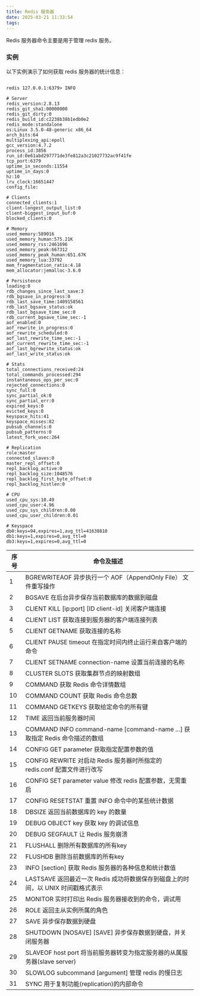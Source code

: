 ```yaml
---
title: Redis 服务器
date: 2025-03-21 11:33:54
tags:
---
```

Redis 服务器命令主要是用于管理 redis 服务。

### 实例
以下实例演示了如何获取 redis 服务器的统计信息：

```text

redis 127.0.0.1:6379> INFO
 
# Server
redis_version:2.8.13
redis_git_sha1:00000000
redis_git_dirty:0
redis_build_id:c2238b38b1edb0e2
redis_mode:standalone
os:Linux 3.5.0-48-generic x86_64
arch_bits:64
multiplexing_api:epoll
gcc_version:4.7.2
process_id:3856
run_id:0e61abd297771de3fe812a3c21027732ac9f41fe
tcp_port:6379
uptime_in_seconds:11554
uptime_in_days:0
hz:10
lru_clock:16651447
config_file:
 
# Clients
connected_clients:1
client-longest_output_list:0
client-biggest_input_buf:0
blocked_clients:0
 
# Memory
used_memory:589016
used_memory_human:575.21K
used_memory_rss:2461696
used_memory_peak:667312
used_memory_peak_human:651.67K
used_memory_lua:33792
mem_fragmentation_ratio:4.18
mem_allocator:jemalloc-3.6.0
 
# Persistence
loading:0
rdb_changes_since_last_save:3
rdb_bgsave_in_progress:0
rdb_last_save_time:1409158561
rdb_last_bgsave_status:ok
rdb_last_bgsave_time_sec:0
rdb_current_bgsave_time_sec:-1
aof_enabled:0
aof_rewrite_in_progress:0
aof_rewrite_scheduled:0
aof_last_rewrite_time_sec:-1
aof_current_rewrite_time_sec:-1
aof_last_bgrewrite_status:ok
aof_last_write_status:ok
 
# Stats
total_connections_received:24
total_commands_processed:294
instantaneous_ops_per_sec:0
rejected_connections:0
sync_full:0
sync_partial_ok:0
sync_partial_err:0
expired_keys:0
evicted_keys:0
keyspace_hits:41
keyspace_misses:82
pubsub_channels:0
pubsub_patterns:0
latest_fork_usec:264
 
# Replication
role:master
connected_slaves:0
master_repl_offset:0
repl_backlog_active:0
repl_backlog_size:1048576
repl_backlog_first_byte_offset:0
repl_backlog_histlen:0
 
# CPU
used_cpu_sys:10.49
used_cpu_user:4.96
used_cpu_sys_children:0.00
used_cpu_user_children:0.01
 
# Keyspace
db0:keys=94,expires=1,avg_ttl=41638810
db1:keys=1,expires=0,avg_ttl=0
db3:keys=1,expires=0,avg_ttl=0
```

| 序号	    | 命令及描述  |
|--------|--------|
| 1	     |BGREWRITEAOF 异步执行一个 AOF（AppendOnly File） 文件重写操作|
| 2	     |BGSAVE 在后台异步保存当前数据库的数据到磁盘|
| 3	     |CLIENT KILL [ip:port] [ID client-id] 关闭客户端连接|
| 4	     |CLIENT LIST 获取连接到服务器的客户端连接列表|
| 5	     |CLIENT GETNAME 获取连接的名称|
| 6	     |CLIENT PAUSE timeout 在指定时间内终止运行来自客户端的命令|
| 7	     |CLIENT SETNAME connection-name 设置当前连接的名称|
| 8	     |CLUSTER SLOTS 获取集群节点的映射数组|
| 9	     |COMMAND 获取 Redis 命令详情数组|
| 10     |	COMMAND COUNT 获取 Redis 命令总数|
| 11     |	COMMAND GETKEYS 获取给定命令的所有键|
| 12     |	TIME 返回当前服务器时间|
| 13     |	COMMAND INFO command-name [command-name ...] 获取指定 Redis 命令描述的数组|
| 14     |	CONFIG GET parameter 获取指定配置参数的值|
| 15     |	CONFIG REWRITE 对启动 Redis 服务器时所指定的 redis.conf 配置文件进行改写|
| 16     |	CONFIG SET parameter value 修改 redis 配置参数，无需重启|
| 17     |	CONFIG RESETSTAT 重置 INFO 命令中的某些统计数据|
| 18     |	DBSIZE 返回当前数据库的 key 的数量|
| 19     |	DEBUG OBJECT key 获取 key 的调试信息|
| 20     |	DEBUG SEGFAULT 让 Redis 服务崩溃|
| 21     |	FLUSHALL 删除所有数据库的所有key|
| 22     |	FLUSHDB 删除当前数据库的所有key|
| 23     |	INFO [section] 获取 Redis 服务器的各种信息和统计数值|
| 24     |	LASTSAVE 返回最近一次 Redis 成功将数据保存到磁盘上的时间，以 UNIX 时间戳格式表示|
| 25     |	MONITOR 实时打印出 Redis 服务器接收到的命令，调试用|
| 26     |	ROLE 返回主从实例所属的角色|
| 27     |	SAVE 异步保存数据到硬盘|
| 28     |	SHUTDOWN [NOSAVE] [SAVE] 异步保存数据到硬盘，并关闭服务器|
| 29     |	SLAVEOF host port 将当前服务器转变为指定服务器的从属服务器(slave server)|
| 30     |	SLOWLOG subcommand [argument] 管理 redis 的慢日志|
| 31     |	SYNC 用于复制功能(replication)的内部命令|